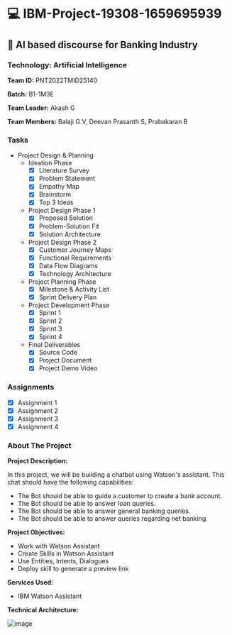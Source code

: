# 💻 IBM-Project-19308-1659695939

## 🤖 AI based discourse for Banking Industry

### Technology: Artificial Intelligence

**Team ID:** PNT2022TMID25140

**Batch:** B1-1M3E

**Team Leader:** Akash G

**Team Members:** Balaji G.V, Deevan Prasanth S, Prabakaran B

### Tasks

- Project Design & Planning
  - Ideation Phase
    - [x] Literature Survey
    - [x] Problem Statement
    - [x] Empathy Map
    - [x] Brainstorm
    - [x] Top 3 Ideas
  - Project Design Phase 1
    - [x] Proposed Solution
    - [x] Problem-Solution Fit
    - [x] Solution Architecture
  - Project Design Phase 2
    - [x] Customer Journey Maps
    - [x] Functional Requirements
    - [x] Data Flow Diagrams
    - [x] Technology Architecture
  - Project Planning Phase
    - [x] Milestone & Activity List
    - [x] Sprint Delivery Plan
  - Project Development Phase
    - [x] Sprint 1
    - [x] Sprint 2
    - [x] Sprint 3
    - [x] Sprint 4
  - Final Deliverables
    - [x] Source Code
    - [x] Project Document
    - [x] Project Demo Video

### Assignments

- [x] Assignment 1
- [x] Assignment 2
- [x] Assignment 3
- [x] Assignment 4

### About The Project

**Project Description:**

In this project, we will be building a chatbot using Watson's assistant. This chat should have the following capabilities:

- The Bot should be able to guide a customer to create a bank account.
- The Bot should be able to answer loan queries.
- The Bot should be able to answer general banking queries.
- The Bot should be able to answer queries regarding net banking.

**Project Objectives:**

- Work with Watson Assistant
- Create Skills in Watson Assistant
- Use Entities, Intents, Dialogues
- Deploy skill to generate a preview link

**Services Used:**

- IBM Watson Assistant

**Technical Architecture:**

![image](https://user-images.githubusercontent.com/57994522/191175131-9a5742fc-a728-4282-83d5-74d4c2dc7035.png)
